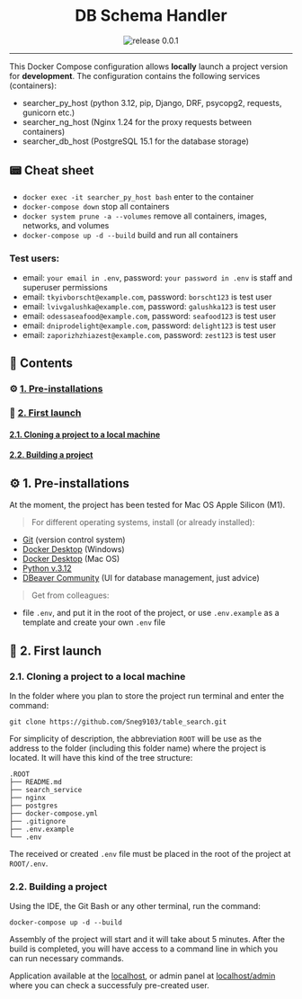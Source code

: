<div align="center">
  <h1>DB Schema Handler</h1>
  <img alt="release 0.0.1" src="https://img.shields.io/badge/release-0.0.1-blue">
</div>
<hr />

This Docker Compose configuration allows <b>locally</b> launch a project version 
for <b>development</b>. The configuration contains the following services (containers):

* searcher_py_host (python 3.12, pip, Django, DRF, psycopg2, requests, gunicorn etc.)
* searcher_ng_host (Nginx 1.24 for the proxy requests between containers)
* searcher_db_host (PostgreSQL 15.1 for the database storage)

## 📟 <a name="cheat_sheet"></a>Cheat sheet
* `docker exec -it searcher_py_host bash` enter to the container
* `docker-compose down` stop all containers
* `docker system prune -a --volumes` remove all containers, images, networks, and volumes
* `docker-compose up -d --build` build and run all containers

### Test users:
- email: `your email in .env`, password: `your password in .env` is staff and superuser permissions
- email: `tkyivborscht@example.com`, password: `borscht123` is test user
- email: `lvivgalushka@example.com`, password: `galushka123` is test user
- email: `odessaseafood@example.com`, password: `seafood123` is test user
- email: `dniprodelight@example.com`, password: `delight123` is test user
- email: `zaporizhzhiazest@example.com`, password: `zest123` is test user

## 📜 Contents

### ⚙ <a href="#pre_installations">1. Pre-installations</a>
### 🚀 <a href="#first_lounch">2. First launch</a>
#### <a href="#cloning">2.1. Cloning a project to a local machine</a>
#### <a href="#building_image">2.2. Building a project</a>

## ⚙ <a name="pre_installations"></a>1. Pre-installations
At the moment, the project has been tested for Mac OS Apple Silicon (M1).

> For different operating systems, install (or already installed):
* [Git](https://git-scm.com/downloads) (version control system)
* [Docker Desktop](https://docs.docker.com/desktop/install/windows-install/) (Windows)
* [Docker Desktop](https://docs.docker.com/desktop/install/mac-install/) (Mac OS)
* [Python v.3.12](https://www.python.org/downloads/)
* [DBeaver Community](https://dbeaver.io/download/) (UI for database management, just advice)

> Get from colleagues: 
* file `.env`, and put it in the root of the project, or use `.env.example` as a template and create your own `.env` file

## 🚀 <a name="first_lounch"></a>2. First launch
### <a name="cloning"></a>2.1. Cloning a project to a local machine

In the folder where you plan to store the project run terminal and enter the command:

`git clone https://github.com/Sneg9103/table_search.git`

For simplicity of description, the abbreviation `ROOT` will be use as the address 
to the folder (including this folder name) where the project is located. It will have this kind of the tree structure:

```
.ROOT
├── README.md
├── search_service
├── nginx
├── postgres
├── docker-compose.yml
├── .gitignore
├── .env.example
└── .env
```

The received or created `.env` file must be placed in the root of the project at `ROOT/.env`.

### <a name="building_image"></a>2.2. Building a project
Using the IDE, the Git Bash or any other terminal, run the command:

`docker-compose up -d --build`

Assembly of the project will start and it will take about 5 minutes. 
After the build is completed, you will have access to a command line 
in which you can run necessary commands.

Application available at the <a href="localhost">localhost</a>, or admin panel at <a href="localhost/admin">localhost/admin</a> where you can check a successfuly pre-created user.
